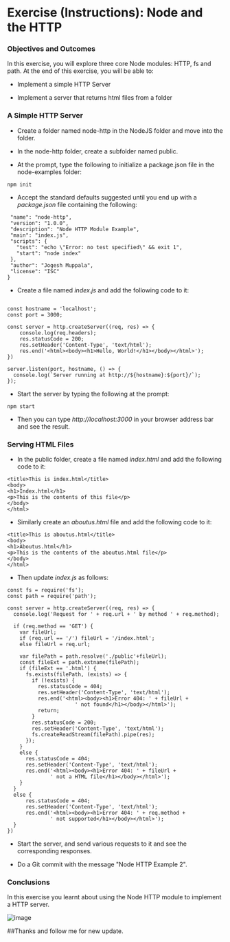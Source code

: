 # Exercise (Instructions): Node and the HTTP

### Objectives and Outcomes

In this exercise, you will explore three core Node modules: HTTP, fs and path. At the end of this exercise, you will be able to:


- Implement a simple HTTP Server

- Implement a server that returns html files from a folder
    
### A Simple HTTP Server

- Create a folder named node-http in the NodeJS folder and move into the folder.

- In the node-http folder, create a subfolder named public.

- At the prompt, type the following to initialize a package.json file in the node-examples folder:
     

``` npm init ```

- Accept the standard defaults suggested until you end up with a _package.json_ file containing the following:

 ```{
  "name": "node-http",
  "version": "1.0.0",
  "description": "Node HTTP Module Example",
  "main": "index.js",
  "scripts": {
    "test": "echo \"Error: no test specified\" && exit 1",
    "start": "node index"
  },
  "author": "Jogesh Muppala",
  "license": "ISC"
} 
```

- Create a file named _index.js_ and add the following code to it:

```const http = require('http');

const hostname = 'localhost';
const port = 3000;

const server = http.createServer((req, res) => {
    console.log(req.headers);
    res.statusCode = 200;
    res.setHeader('Content-Type', 'text/html');
    res.end('<html><body><h1>Hello, World!</h1></body></html>');
})

server.listen(port, hostname, () => {
  console.log(`Server running at http://${hostname}:${port}/`);
});
```

- Start the server by typing the following at the prompt:

``` npm start ```

- Then you can type _http://localhost:3000_ in your browser address bar and see the result.

### Serving HTML Files

- In the public folder, create a file named _index.html_ and add the following code to it:

```<html>
<title>This is index.html</title>
<body>
<h1>Index.html</h1>
<p>This is the contents of this file</p>
</body>
</html>
```
- Similarly create an _aboutus.html_ file and add the following code to it:

```<html>
<title>This is aboutus.html</title>
<body>
<h1>Aboutus.html</h1>
<p>This is the contents of the aboutus.html file</p>
</body>
</html>
```
- Then update _index.js_ as follows:

```
const fs = require('fs');
const path = require('path');

const server = http.createServer((req, res) => {
  console.log('Request for ' + req.url + ' by method ' + req.method);

  if (req.method == 'GET') {
    var fileUrl;
    if (req.url == '/') fileUrl = '/index.html';
    else fileUrl = req.url;

    var filePath = path.resolve('./public'+fileUrl);
    const fileExt = path.extname(filePath);
    if (fileExt == '.html') {
      fs.exists(filePath, (exists) => {
        if (!exists) {
          res.statusCode = 404;
          res.setHeader('Content-Type', 'text/html');
          res.end('<html><body><h1>Error 404: ' + fileUrl + 
                      ' not found</h1></body></html>');
          return;
        }
        res.statusCode = 200;
        res.setHeader('Content-Type', 'text/html');
        fs.createReadStream(filePath).pipe(res);
      });
    }
    else {
      res.statusCode = 404;
      res.setHeader('Content-Type', 'text/html');
      res.end('<html><body><h1>Error 404: ' + fileUrl + 
              ' not a HTML file</h1></body></html>');
    }
  }
  else {
      res.statusCode = 404;
      res.setHeader('Content-Type', 'text/html');
      res.end('<html><body><h1>Error 404: ' + req.method + 
              ' not supported</h1></body></html>');
  }
})
```

- Start the server, and send various requests to it and see the corresponding responses.

- Do a Git commit with the message "Node HTTP Example 2".

### Conclusions

In this exercise you learnt about using the Node HTTP module to implement a HTTP server.

![image](https://user-images.githubusercontent.com/99037494/189488996-59403417-99dd-4f28-8c35-f67bb760e1f4.png) 

##Thanks and follow me for new update.
